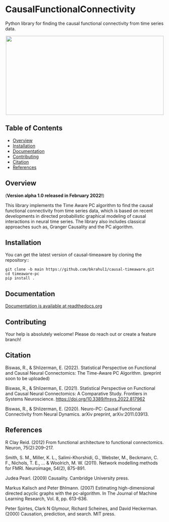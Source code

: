 # CausalFunctionalConnectivity
Python library for finding the causal functional connectivity from time series data.

<p align="center">
<img src="/imgs/Schematic.png" align="middle" width="500" height="250"/>
</p>

## Table of Contents

- [Overview](#overview)
- [Installation](#installation)
- [Documentation](#documentation)
- [Contributing](#contributing)
- [Citation](#citation)
- [References](#references)

## Overview

(**Version alpha 1.0 released in February 2022!**)

This library implements the Time Aware PC algorithm to find the causal functional connectivity from time series data, which is based on recent developments in directed probabilistic graphical modeling of causal interactions in neural time series. The library also includes classical approaches such as, Granger Causality and the PC algorithm.

## Installation

You can get the latest version of causal-timeaware by cloning the repository::

```
git clone -b main https://github.com/bkrahul1/causal-timeaware.git
cd timeaware-pc
pip install .
```

## Documentation

[Documentation is available at readthedocs.org](https://timeaware-pc.readthedocs.io/en/latest/)


## Contributing

Your help is absolutely welcome! Please do reach out or create a feature branch!

## Citation

Biswas, R., & Shlizerman, E. (2022). Statistical Perspective on Functional and Causal Neural Connectomics: The Time-Aware PC Algorithm. (preprint soon to be uploaded)

Biswas, R., & Shlizerman, E. (2021). Statistical Perspective on Functional and Causal Neural Connectomics: A Comparative Study. Frontiers in Systems Neuroscience. https://doi.org/10.3389/fnsys.2022.817962

Biswas, R., & Shlizerman, E. (2020). Neuro-PC: Causal Functional Connectivity from Neural Dynamics. arXiv preprint, arXiv:2011.03913.

## References

R Clay Reid. (2012) From functional architecture to functional connectomics. Neuron, 75(2):209–217.

Smith, S. M., Miller, K. L., Salimi-Khorshidi, G., Webster, M., Beckmann, C. F., Nichols, T. E., ... & Woolrich, M. W. (2011). Network modelling methods for FMRI. Neuroimage, 54(2), 875-891.

Judea Pearl. (2009) Causality. Cambridge University press.

Markus Kalisch and Peter Bhlmann. (2007) Estimating high-dimensional directed acyclic graphs with the pc-algorithm. In The Journal of Machine Learning Research, Vol. 8, pp. 613-636.

Peter Spirtes, Clark N Glymour, Richard Scheines, and David Heckerman. (2000) Causation, prediction, and search. MIT press.



